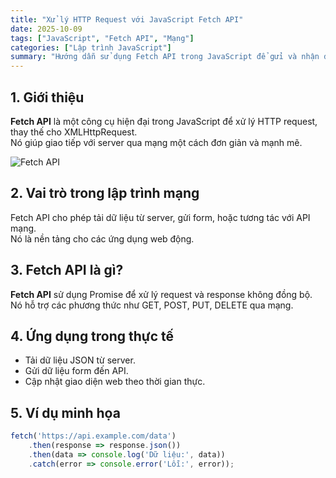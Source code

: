 ```yaml
---
title: "Xử lý HTTP Request với JavaScript Fetch API"
date: 2025-10-09
tags: ["JavaScript", "Fetch API", "Mạng"]
categories: ["Lập trình JavaScript"]
summary: "Hướng dẫn sử dụng Fetch API trong JavaScript để gửi và nhận dữ liệu qua mạng một cách hiệu quả."
---
```


## 1. Giới thiệu

**Fetch API** là một công cụ hiện đại trong JavaScript để xử lý HTTP request, thay thế cho XMLHttpRequest.  
Nó giúp giao tiếp với server qua mạng một cách đơn giản và mạnh mẽ.

![Fetch API](https://nhittt29.github.io/MyTechTales/images/fetch-api.png "Sơ đồ luồng HTTP Request với Fetch API")

## 2. Vai trò trong lập trình mạng

Fetch API cho phép tải dữ liệu từ server, gửi form, hoặc tương tác với API mạng.  
Nó là nền tảng cho các ứng dụng web động.

## 3. Fetch API là gì?

**Fetch API** sử dụng Promise để xử lý request và response không đồng bộ.  
Nó hỗ trợ các phương thức như GET, POST, PUT, DELETE qua mạng.

## 4. Ứng dụng trong thực tế

- Tải dữ liệu JSON từ server.  
- Gửi dữ liệu form đến API.  
- Cập nhật giao diện web theo thời gian thực.

## 5. Ví dụ minh họa

```javascript
fetch('https://api.example.com/data')
    .then(response => response.json())
    .then(data => console.log('Dữ liệu:', data))
    .catch(error => console.error('Lỗi:', error));